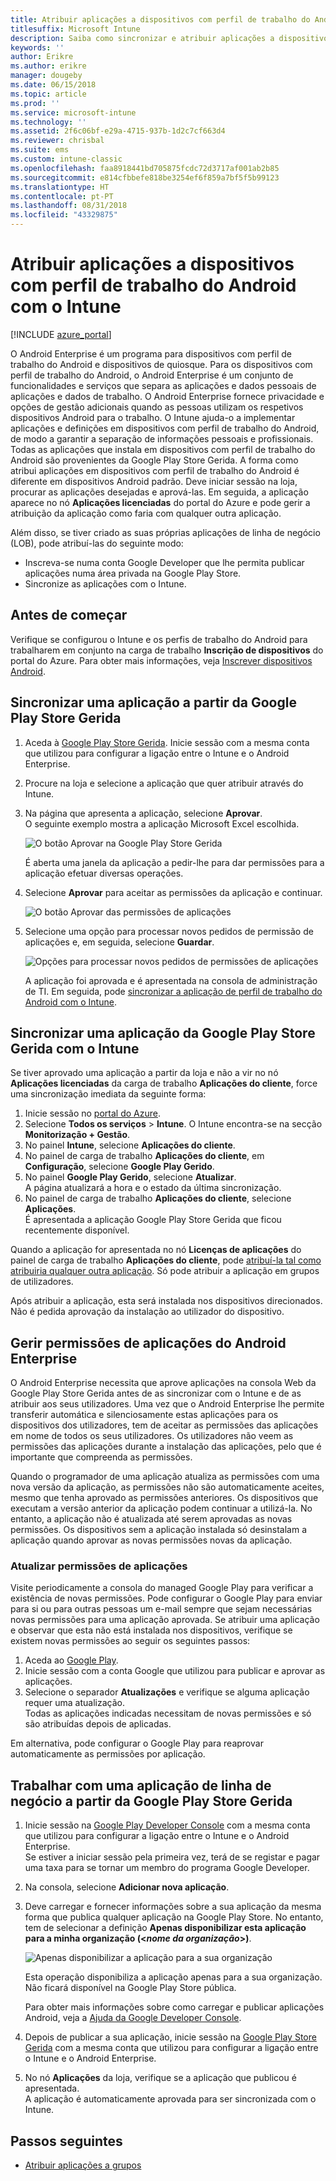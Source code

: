 ```yaml
---
title: Atribuir aplicações a dispositivos com perfil de trabalho do Android
titlesuffix: Microsoft Intune
description: Saiba como sincronizar e atribuir aplicações a dispositivos com perfil de trabalho do Android a partir da Google Play Store Gerida.
keywords: ''
author: Erikre
ms.author: erikre
manager: dougeby
ms.date: 06/15/2018
ms.topic: article
ms.prod: ''
ms.service: microsoft-intune
ms.technology: ''
ms.assetid: 2f6c06bf-e29a-4715-937b-1d2c7cf663d4
ms.reviewer: chrisbal
ms.suite: ems
ms.custom: intune-classic
ms.openlocfilehash: faa8918441bd705875fcdc72d3717af001ab2b85
ms.sourcegitcommit: e814cfbbefe818be3254ef6f859a7bf5f5b99123
ms.translationtype: HT
ms.contentlocale: pt-PT
ms.lasthandoff: 08/31/2018
ms.locfileid: "43329875"
---
```

# <a name="assign-apps-to-android-work-profile-devices-with-intune"></a>Atribuir aplicações a dispositivos com perfil de trabalho do Android com o Intune

[!INCLUDE [azure_portal](./includes/azure_portal.md)]

O Android Enterprise é um programa para dispositivos com perfil de trabalho do Android e dispositivos de quiosque. Para os dispositivos com perfil de trabalho do Android, o Android Enterprise é um conjunto de funcionalidades e serviços que separa as aplicações e dados pessoais de aplicações e dados de trabalho. O Android Enterprise fornece privacidade e opções de gestão adicionais quando as pessoas utilizam os respetivos dispositivos Android para o trabalho. O Intune ajuda-o a implementar aplicações e definições em dispositivos com perfil de trabalho do Android, de modo a garantir a separação de informações pessoais e profissionais. Todas as aplicações que instala em dispositivos com perfil de trabalho do Android são provenientes da Google Play Store Gerida. A forma como atribui aplicações em dispositivos com perfil de trabalho do Android é diferente em dispositivos Android padrão. Deve iniciar sessão na loja, procurar as aplicações desejadas e aprová-las. Em seguida, a aplicação aparece no nó **Aplicações licenciadas** do portal do Azure e pode gerir a atribuição da aplicação como faria com qualquer outra aplicação.

Além disso, se tiver criado as suas próprias aplicações de linha de negócio (LOB), pode atribuí-las do seguinte modo:
- Inscreva-se numa conta Google Developer que lhe permita publicar aplicações numa área privada na Google Play Store.
- Sincronize as aplicações com o Intune.

## <a name="before-you-start"></a>Antes de começar

Verifique se configurou o Intune e os perfis de trabalho do Android para trabalharem em conjunto na carga de trabalho **Inscrição de dispositivos** do portal do Azure. Para obter mais informações, veja [Inscrever dispositivos Android](android-work-profile-enroll.md).

## <a name="synchronize-an-app-from-the-managed-google-play-store"></a>Sincronizar uma aplicação a partir da Google Play Store Gerida

1. Aceda à [Google Play Store Gerida](https://play.google.com/work). Inicie sessão com a mesma conta que utilizou para configurar a ligação entre o Intune e o Android Enterprise.
2. Procure na loja e selecione a aplicação que quer atribuir através do Intune.
3. Na página que apresenta a aplicação, selecione **Aprovar**.  
    O seguinte exemplo mostra a aplicação Microsoft Excel escolhida.

    ![O botão Aprovar na Google Play Store Gerida](media/approve.png)
    
   É aberta uma janela da aplicação a pedir-lhe para dar permissões para a aplicação efetuar diversas operações. 

4. Selecione **Aprovar** para aceitar as permissões da aplicação e continuar.

    ![O botão Aprovar das permissões de aplicações](media/approve-app-permissions.png)

5. Selecione uma opção para processar novos pedidos de permissão de aplicações e, em seguida, selecione **Guardar**.

    ![Opções para processar novos pedidos de permissões de aplicações](media/approve-app-settings.png)

    A aplicação foi aprovada e é apresentada na consola de administração de TI. Em seguida, pode [sincronizar a aplicação de perfil de trabalho do Android com o Intune](apps-add-android-for-work.md#sync-an-android-for-work-app-with-intune). 

## <a name="sync-a-managed-google-play-app-with-intune"></a>Sincronizar uma aplicação da Google Play Store Gerida com o Intune

Se tiver aprovado uma aplicação a partir da loja e não a vir no nó **Aplicações licenciadas** da carga de trabalho **Aplicações do cliente**, force uma sincronização imediata da seguinte forma:

1. Inicie sessão no [portal do Azure](https://portal.azure.com).
2. Selecione **Todos os serviços** > **Intune**. O Intune encontra-se na secção **Monitorização + Gestão**.
3. No painel **Intune**, selecione **Aplicações do cliente**.
4. No painel de carga de trabalho **Aplicações do cliente**, em **Configuração**, selecione **Google Play Gerido**.
5. No painel **Google Play Gerido**, selecione **Atualizar**.  
    A página atualizará a hora e o estado da última sincronização.
6. No painel de carga de trabalho **Aplicações do cliente**, selecione **Aplicações**.  
    É apresentada a aplicação Google Play Store Gerida que ficou recentemente disponível.

Quando a aplicação for apresentada no nó **Licenças de aplicações** do painel de carga de trabalho **Aplicações do cliente**, pode [atribuí-la tal como atribuiria qualquer outra aplicação](/intune-azure/manage-apps/deploy-apps). Só pode atribuir a aplicação em grupos de utilizadores.

Após atribuir a aplicação, esta será instalada nos dispositivos direcionados. Não é pedida aprovação da instalação ao utilizador do dispositivo.

## <a name="manage-android-enterprise-app-permissions"></a>Gerir permissões de aplicações do Android Enterprise
O Android Enterprise necessita que aprove aplicações na consola Web da Google Play Store Gerida antes de as sincronizar com o Intune e de as atribuir aos seus utilizadores. Uma vez que o Android Enterprise lhe permite transferir automática e silenciosamente estas aplicações para os dispositivos dos utilizadores, tem de aceitar as permissões das aplicações em nome de todos os seus utilizadores. Os utilizadores não veem as permissões das aplicações durante a instalação das aplicações, pelo que é importante que compreenda as permissões.

Quando o programador de uma aplicação atualiza as permissões com uma nova versão da aplicação, as permissões não são automaticamente aceites, mesmo que tenha aprovado as permissões anteriores. Os dispositivos que executam a versão anterior da aplicação podem continuar a utilizá-la. No entanto, a aplicação não é atualizada até serem aprovadas as novas permissões. Os dispositivos sem a aplicação instalada só desinstalam a aplicação quando aprovar as novas permissões novas da aplicação.

### <a name="update-app-permissions"></a>Atualizar permissões de aplicações

Visite periodicamente a consola do managed Google Play para verificar a existência de novas permissões. Pode configurar o Google Play para enviar para si ou para outras pessoas um e-mail sempre que sejam necessárias novas permissões para uma aplicação aprovada. Se atribuir uma aplicação e observar que esta não está instalada nos dispositivos, verifique se existem novas permissões ao seguir os seguintes passos:

1. Aceda ao [Google Play](http://play.google.com/work).
2. Inicie sessão com a conta Google que utilizou para publicar e aprovar as aplicações.
3. Selecione o separador **Atualizações** e verifique se alguma aplicação requer uma atualização.  
    Todas as aplicações indicadas necessitam de novas permissões e só são atribuídas depois de aplicadas.

Em alternativa, pode configurar o Google Play para reaprovar automaticamente as permissões por aplicação. 

## <a name="working-with-a-line-of-business-app-from-the-managed-google-play-store"></a>Trabalhar com uma aplicação de linha de negócio a partir da Google Play Store Gerida

1. Inicie sessão na [Google Play Developer Console](https://play.google.com/apps/publish) com a mesma conta que utilizou para configurar a ligação entre o Intune e o Android Enterprise.  
    Se estiver a iniciar sessão pela primeira vez, terá de se registar e pagar uma taxa para se tornar um membro do programa Google Developer.
2. Na consola, selecione **Adicionar nova aplicação**.
3. Deve carregar e fornecer informações sobre a sua aplicação da mesma forma que publica qualquer aplicação na Google Play Store. No entanto, tem de selecionar a definição **Apenas disponibilizar esta aplicação para a minha organização (<*nome da organização*>)**.

    ![Apenas disponibilizar a aplicação para a sua organização](media/restrict.png)

    Esta operação disponibiliza a aplicação apenas para a sua organização. Não ficará disponível na Google Play Store pública.

    Para obter mais informações sobre como carregar e publicar aplicações Android, veja a [Ajuda da Google Developer Console](https://support.google.com/googleplay/android-developer/answer/113469).
4. Depois de publicar a sua aplicação, inicie sessão na [Google Play Store Gerida](https://play.google.com/work) com a mesma conta que utilizou para configurar a ligação entre o Intune e o Android Enterprise.
5. No nó **Aplicações** da loja, verifique se a aplicação que publicou é apresentada.  
    A aplicação é automaticamente aprovada para ser sincronizada com o Intune.

## <a name="next-steps"></a>Passos seguintes

- [Atribuir aplicações a grupos](apps-deploy.md) 

